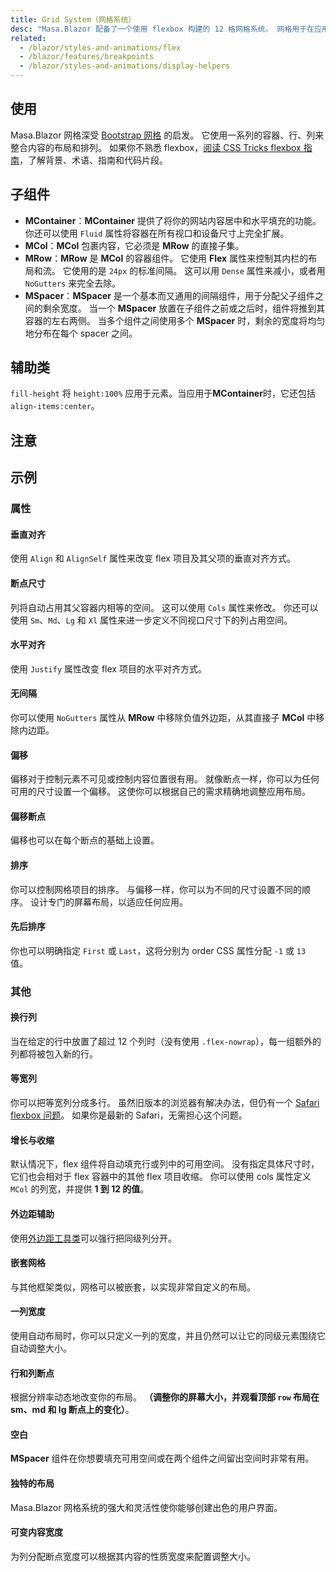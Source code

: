 ```yaml
---
title: Grid System（网格系统）
desc: "Masa.Blazor 配备了一个使用 flexbox 构建的 12 格网格系统。 网格用于在应用的内容中创建特定的布局。 它包含 5 种类型的媒体断点，用于针对特定的屏幕尺寸或方向，xs、sm、md、lg 和 xl。 这些分辨率在视口断点表中定义如下，可以通过自定义[断点](/blazor/features/breakpoints)进行修改。"
related:
  - /blazor/styles-and-animations/flex                      
  - /blazor/features/breakpoints
  - /blazor/styles-and-animations/display-helpers
---
```


<breakpoint-table></breakpoint-table>

## 使用

Masa.Blazor 网格深受 [Bootstrap 网格](https://getbootstrap.com/docs/4.0/layout/grid/) 的启发。 它使用一系列的容器、行、列来整合内容的布局和排列。 如果你不熟悉
flexbox，[阅读 CSS Tricks flexbox 指南](https://css-tricks.com/snippets/css/a-guide-to-flexbox/#flexbox-background)，了解背景、术语、指南和代码片段。

<example file="" />

## 子组件

- **MContainer**：**MContainer** 提供了将你的网站内容居中和水平填充的功能。 你还可以使用 `Fluid` 属性将容器在所有视口和设备尺寸上完全扩展。
- **MCol**：**MCol** 包裹内容，它必须是 **MRow** 的直接子集。
- **MRow**：**MRow** 是 **MCol** 的容器组件。 它使用 **Flex** 属性来控制其内栏的布局和流。 它使用的是 `24px` 的标准间隔。 这可以用 `Dense` 属性来减小，或者用 `NoGutters`
  来完全去除。
- **MSpacer**：**MSpacer** 是一个基本而又通用的间隔组件，用于分配父子组件之间的剩余宽度。 当一个 **MSpacer** 放置在子组件之前或之后时，组件将推到其容器的左右两侧。 当多个组件之间使用多个 **MSpacer** 时，剩余的宽度将均匀地分布在每个 spacer 之间。

## 辅助类

`fill-height` 将 `height:100%` 应用于元素。当应用于**MContainer**时，它还包括`align-items:center`。

## 注意

<app-alert type="info" content="1.x 网格系统已被废弃，请改用 2.x 网格系统。 1.x 网格的文档可以在 v1.5 文档 中找到。"></app-alert>

<app-alert type="info" content="网格组件上基于断点的属性以 `andUp` 的方式工作。 考虑 `xs` 断点已经被删除的情况， 这将会影响到 `offset`、`justify`、`align` 和 **MCol** 上的断点属性。如：1、 `justify-sm` 和 `justify-md` 这样的属性仍然存在，但 `justify-xs` 会变成 `justify`。2、 **MCol** 上不存在 `Xs` 属性。 与此对应的是 `Cols` 属性。"></app-alert>

<app-alert type="info" content="当在 IE11 使用网格系统时，你需要设置一个显式的 `height`，因为 `min-height` 不足进而导致非预期结果。"></app-alert>

## 示例

### 属性

#### 垂直对齐

使用 `Align` 和 `AlignSelf` 属性来改变 flex 项目及其父项的垂直对齐方式。

<masa-example file="Examples.components.grids.Align"></masa-example>

#### 断点尺寸

列将自动占用其父容器内相等的空间。 这可以使用 `Cols` 属性来修改。 你还可以使用 `Sm`、`Md`、`Lg` 和 `Xl` 属性来进一步定义不同视口尺寸下的列占用空间。

<masa-example file="Examples.components.grids.BreakpointSizing"></masa-example>

#### 水平对齐

使用 `Justify` 属性改变 flex 项目的水平对齐方式。

<masa-example file="Examples.components.grids.Justify"></masa-example>

#### 无间隔

你可以使用 `NoGutters` 属性从 **MRow** 中移除负值外边距，从其直接子 **MCol** 中移除内边距。

<masa-example file="Examples.components.grids.NoGutters"></masa-example>

#### 偏移

偏移对于控制元素不可见或控制内容位置很有用。 就像断点一样，你可以为任何可用的尺寸设置一个偏移。 这使你可以根据自己的需求精确地调整应用布局。

<masa-example file="Examples.components.grids.Offset"></masa-example>

#### 偏移断点

偏移也可以在每个断点的基础上设置。

<masa-example file="Examples.components.grids.OffsetBreakpoint"></masa-example>

#### 排序

你可以控制网格项目的排序。 与偏移一样，你可以为不同的尺寸设置不同的顺序。 设计专门的屏幕布局，以适应任何应用。

<masa-example file="Examples.components.grids.Order"></masa-example>

#### 先后排序

你也可以明确指定 `First` 或 `Last`，这将分别为 order CSS 属性分配 `-1` 或 `13` 值。

<masa-example file="Examples.components.grids.OrderFirstAndLast"></masa-example>

### 其他

#### 换行列

当在给定的行中放置了超过 12 个列时（没有使用 `.flex-nowrap`），每一组额外的列都将被包入新的行。

<masa-example file="Examples.components.grids.ColumnWrapping"></masa-example>

#### 等宽列

你可以把等宽列分成多行。
虽然旧版本的浏览器有解决办法，但仍有一个 [Safari flexbox 问题](https://github.com/philipwalton/flexbugs#11-min-and-max-size-declarations-are-ignored-when-wrapping-flex-items)。
如果你是最新的 Safari，无需担心这个问题。

<masa-example file="Examples.components.grids.EqualWidthColumns"></masa-example>

#### 增长与收缩

默认情况下，flex 组件将自动填充行或列中的可用空间。 没有指定具体尺寸时，它们也会相对于 flex 容器中的其他 flex 项目收缩。 你可以使用 cols 属性定义 `MCol` 的列宽，并提供 **1 到 12 的值**。

<masa-example file="Examples.components.grids.GrowAndShrink"></masa-example>

#### 外边距辅助

使用[外边距工具类](/blazor/styles-and-animations/flex)可以强行把同级列分开。

<masa-example file="Examples.components.grids.MarginHelpers"></masa-example>

#### 嵌套网格

与其他框架类似，网格可以被嵌套，以实现非常自定义的布局。

<masa-example file="Examples.components.grids.Nested"></masa-example>

#### 一列宽度

使用自动布局时，你可以只定义一列的宽度，并且仍然可以让它的同级元素围绕它自动调整大小。

<masa-example file="Examples.components.grids.OneColumnWidth"></masa-example>

#### 行和列断点

根据分辨率动态地改变你的布局。 **（调整你的屏幕大小，并观看顶部 `row` 布局在 sm、md 和 lg 断点上的变化）**。

<masa-example file="Examples.components.grids.RowAndColumnBreakpoints"></masa-example>

#### 空白

**MSpacer** 组件在你想要填充可用空间或在两个组件之间留出空间时非常有用。

<masa-example file="Examples.components.grids.Spacers"></masa-example>

#### 独特的布局

Masa.Blazor 网格系统的强大和灵活性使你能够创建出色的用户界面。

<masa-example file="Examples.components.grids.UniqueLayouts"></masa-example>

#### 可变内容宽度

为列分配断点宽度可以根据其内容的性质宽度来配置调整大小。

<masa-example file="Examples.components.grids.VariableContentWidth"></masa-example>
